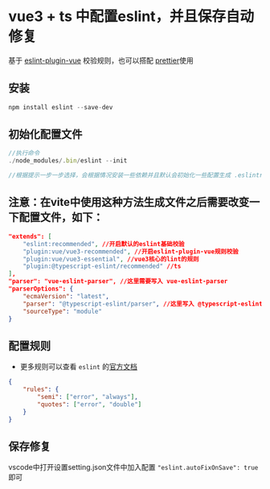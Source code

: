 # vue3 + ts 中配置eslint，并且保存自动修复
基于 [eslint-plugin-vue](https://eslint.vuejs.org/) 校验规则，也可以搭配 [prettier](https://www.prettier.cn/)使用

## 安装
```js
npm install eslint --save-dev
```
## 初始化配置文件
```js
//执行命令
./node_modules/.bin/eslint --init

//根据提示一步一步选择，会根据情况安装一些依赖并且默认会初始化一些配置生成 .eslintrc文件

```

##  注意：在vite中使用这种方法生成文件之后需要改变一下配置文件，如下：
```json
"extends": [
    "eslint:recommended", //开启默认的eslint基础校验
    "plugin:vue/vue3-recommended", //开启eslint-plugin-vue规则校验
    "plugin:vue/vue3-essential", //vue3核心的lint的规则
    "plugin:@typescript-eslint/recommended" //ts
],
"parser": "vue-eslint-parser", //这里需要写入 vue-eslint-parser
"parserOptions": {
    "ecmaVersion": "latest",
    "parser": "@typescript-eslint/parser", //这里写入 @typescript-eslint/parser
    "sourceType": "module"
}
```
## 配置规则
- 更多规则可以查看 `eslint` 的[官方文档](http://eslint.cn/docs/rules/)
```json
{
    "rules": {
        "semi": ["error", "always"],
        "quotes": ["error", "double"]
    }
}
```

## 保存修复

vscode中打开设置setting.json文件中加入配置 `"eslint.autoFixOnSave": true` 即可